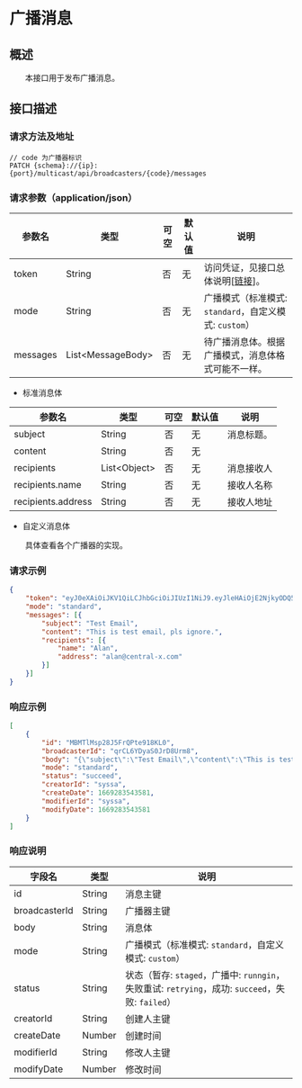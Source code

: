 # 广播消息
## 概述
&emsp;&emsp;本接口用于发布广播消息。

## 接口描述
### 请求方法及地址

```
// code 为广播器标识
PATCH {schema}://{ip}:{port}/multicast/api/broadcasters/{code}/messages
```

### 请求参数（application/json）

| 参数名   | 类型                    | 可空 | 默认值 | 说明                                                     |
|----------|-------------------------|------|--------|----------------------------------------------------------|
| token    | String                  | 否   | 无     | 访问凭证，见接口总体说明[[链接](/studio/multicast/api/)]。 |
| mode     | String                  | 否   | 无     | 广播模式（标准模式: `standard`，自定义模式: `custom`）      |
| messages | List&lt;MessageBody&gt; | 否   | 无     | 待广播消息体。根据广播模式，消息体格式可能不一样。           |

- 标准消息体

| 参数名    | 类型    | 可空 | 默认值 | 说明                                                                                  |
|-----------|---------|------|--------|---------------------------------------------------------------------------------------|
| subject     | String  | 否   | 无     |  消息标题。  |
| content     | String  | 否   | 无     |          |
| recipients  | List&lt;Object&gt;    | 否   | 无     | 消息接收人        |
| recipients.name | String  | 否   | 无     | 接收人名称             |
| recipients.address | String  | 否   | 无     | 接收人地址             |

- 自定义消息体

&emsp;&emsp;具体查看各个广播器的实现。

### 请求示例

```json
{
    "token": "eyJ0eXAiOiJKV1QiLCJhbGciOiJIUzI1NiJ9.eyJleHAiOjE2NjkyODQ5NzAsImp0aSI6Ik1BZEpjZW1PTTYzdGxyRW92a2VsNlJoSCJ9.vsl0uAJEJJuAsNY89nOsMqPoBr52wPtXG4J_-zo_Hrc",
    "mode": "standard",
    "messages": [{
        "subject": "Test Email",
        "content": "This is test email, pls ignore.",
        "recipients": [{
            "name": "Alan",
            "address": "alan@central-x.com"
        }]
    }]
}
```

### 响应示例

```json
[
    {
        "id": "MBMTlMsp28J5FrQPte918KL0",
        "broadcasterId": "qrCL6YDyaS0JrD8Urm8",
        "body": "{\"subject\":\"Test Email\",\"content\":\"This is test email, pls ignore.\",\"recipients\":[{\"name\":\"Alan\",\"address\":\"alan@central-x.com\"}]}",
        "mode": "standard",
        "status": "succeed",
        "creatorId": "syssa",
        "createDate": 1669283543581,
        "modifierId": "syssa",
        "modifyDate": 1669283543581
    }
]
```

### 响应说明

| 字段名        | 类型   | 说明                                                                                       |
|---------------|--------|--------------------------------------------------------------------------------------------|
| id            | String | 消息主键                                                                                   |
| broadcasterId | String | 广播器主键                                                                                 |
| body          | String | 消息体                                                                                     |
| mode          | String | 广播模式（标准模式: `standard`，自定义模式: `custom`）                                        |
| status        | String | 状态（暂存: `staged`，广播中: `runngin`，失败重试: `retrying`，成功: `succeed`，失败: `failed`） |
| creatorId     | String | 创建人主键                                                                                 |
| createDate    | Number | 创建时间                                                                                   |
| modifierId    | String | 修改人主键                                                                                 |
| modifyDate    | Number | 修改时间                                                                                   |